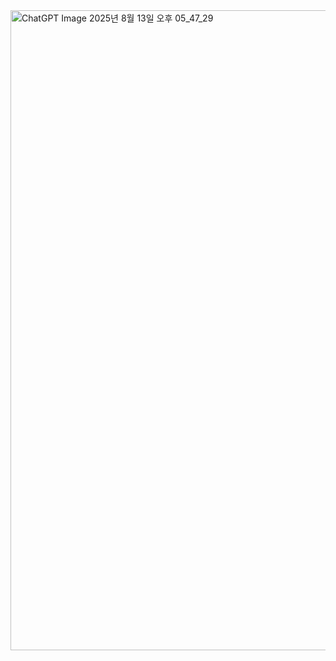 
<img width="1024" height="1024" alt="ChatGPT Image 2025년 8월 13일 오후 05_47_29" src="https://github.com/user-attachments/assets/c8ba6c8e-752a-42bf-8102-fe2d8efa7d56" />

